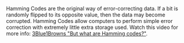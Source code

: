 Hamming Codes are the original way of error-correcting data. If a bit is randomly flipped to its opposite value, then the data may become corrupted. Hamming Codes allow computers to perform simple error correction with extremely little extra storage used.
Watch this video for more info: [3Blue1Browns "But what are Hamming codes?"](https://www.youtube.com/watch?v=X8jsijhllIA). 
